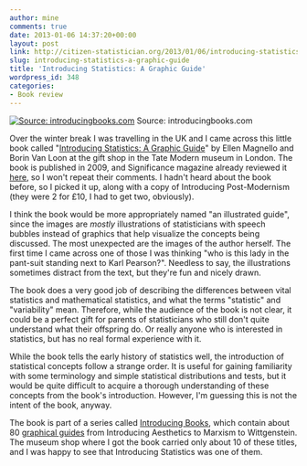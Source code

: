 ```yaml
---
author: mine
comments: true
date: 2013-01-06 14:37:20+00:00
layout: post
link: http://citizen-statistician.org/2013/01/06/introducing-statistics-a-graphic-guide/
slug: introducing-statistics-a-graphic-guide
title: 'Introducing Statistics: A Graphic Guide'
wordpress_id: 348
categories:
- Book review
---
```


[![Source: introducingbooks.com](http://citizen-statistician.org/wp-content/uploads/2013/01/introducing_stats-208x300.png)](http://citizen-statistician.org/2013/01/06/introducing-statistics-a-graphic-guide/introducing_stats/) Source: introducingbooks.com

Over the winter break I was travelling in the UK and I came across this little book called "[Introducing Statistics: A Graphic Guide](http://www.introducingbooks.com/book/view/statistics)" by Ellen Magnello and Borin Van Loon at the gift shop in the Tate Modern museum in London. The book is published in 2009, and Significance magazine already reviewed it [here](http://www.significancemagazine.org/details/review/874191/Introducing-Statistics-A-Graphic-Guide-by-Eileen-Magnello-illustrated-by-Borin-V.html), so I won't repeat their comments. I hadn't heard about the book before, so I picked it up, along with a copy of Introducing Post-Modernism (they were 2 for £10, I had to get two, obviously).

I think the book would be more appropriately named "an illustrated guide", since the images are _mostly_ illustrations of statisticians with speech bubbles instead of graphics that help visualize the concepts being discussed. The most unexpected are the images of the author herself. The first time I came across one of those I was thinking "who is this lady in the pant-suit standing next to Karl Pearson?". Needless to say, the illustrations sometimes distract from the text, but they're fun and nicely drawn.

The book does a very good job of describing the differences between vital statistics and mathematical statistics, and what the terms "statistic" and "variability" mean. Therefore, while the audience of the book is not clear, it could be a perfect gift for parents of statisticians who still don't quite understand what their offspring do. Or really anyone who is interested in statistics, but has no real formal experience with it.

While the book tells the early history of statistics well, the introduction of statistical concepts follow a strange order. It is useful for gaining familiarity with some terminology and simple statistical distributions and tests, but it would be quite difficult to acquire a thorough understanding of these concepts from the book's introduction. However, I'm guessing this is not the intent of the book, anyway.

The book is part of a series called [Introducing Books](http://www.introducingbooks.com/), which contain about 80 [graphical guides](http://www.introducingbooks.com/book/group/Graphic) from Introducing Aesthetics to Marxism to Wittgenstein. The museum shop where I got the book carried only about 10 of these titles, and I was happy to see that Introducing Statistics was one of them.
